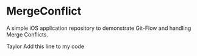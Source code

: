 # MergeConflict
A simple iOS application repository to demonstrate Git-Flow and handling Merge Conflicts.

Taylor
Add this line to my code